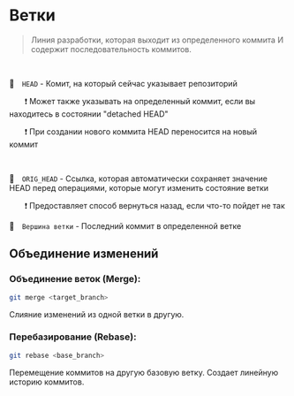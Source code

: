 # Ветки
> Линия разработки, которая выходит из определенного коммита И содержит последовательность коммитов.
> 
<br>

🔴&emsp;`HEAD`  - Комит, на который сейчас указывает репозиторий

&emsp;&emsp;❗️ Может также указывать на определенный коммит, если вы находитесь в состоянии "detached HEAD"

&emsp;&emsp;❗️ При создании нового коммита HEAD переносится на новый коммит

<br>

🔴&emsp;`ORIG_HEAD`  - Cсылка, которая автоматически сохраняет значение HEAD перед операциями, которые могут изменить состояние ветки

 &emsp;&emsp;❗️ Предоставляет способ вернуться назад, если что-то пойдет не так
<br>

🔴&emsp;`Вершина ветки`  - Последний коммит в определенной ветке


## Объединение изменений

### Объединение веток (Merge):

  ```bash
  git merge <target_branch>
  ```
Слияние изменений из одной ветки в другую.

### Перебазирование (Rebase):

  ```bash
  git rebase <base_branch>
  ```
Перемещение коммитов на другую базовую ветку.
Создает линейную историю коммитов.
